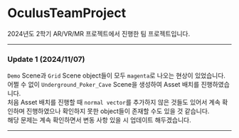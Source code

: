 # OculusTeamProject
2024년도 2학기 AR/VR/MR 프로젝트에서 진행한 팀 프로젝트입니다.
____
### Update 1 (2024/11/07)

`Demo` Scene과 `Grid` Scene object들이 모두 `magenta`로 나오는 현상이 있었습니다.<br>
어쩔 수 없이 `Underground_Poker_Cave` Scene을 생성하여 Asset 배치를 진행하였습니다.<br>
처음 Asset 배치를 진행할 때 `normal vector`를 추가하지 않은 것들도 있어서 계속 확인하며 진행하였으나 확인하지 못한 object들이 존재할 수도 있을 것 같습니다.<br>
해당 문제는 계속 확인하면서 변동 사항 있을 시 업데이트 해두겠습니다.<br>
____

